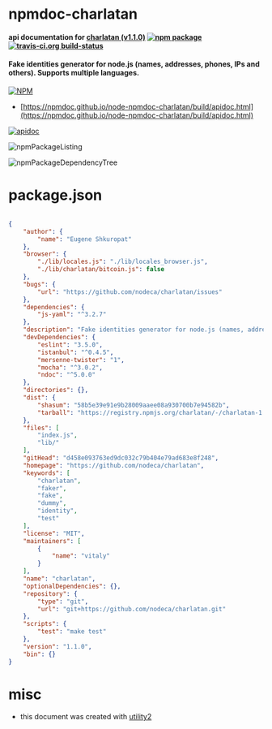 # npmdoc-charlatan

#### api documentation for  [charlatan (v1.1.0)](https://github.com/nodeca/charlatan)  [![npm package](https://img.shields.io/npm/v/npmdoc-charlatan.svg?style=flat-square)](https://www.npmjs.org/package/npmdoc-charlatan) [![travis-ci.org build-status](https://api.travis-ci.org/npmdoc/node-npmdoc-charlatan.svg)](https://travis-ci.org/npmdoc/node-npmdoc-charlatan)

#### Fake identities generator for node.js (names, addresses, phones, IPs and others). Supports multiple languages.

[![NPM](https://nodei.co/npm/charlatan.png?downloads=true&downloadRank=true&stars=true)](https://www.npmjs.com/package/charlatan)

- [https://npmdoc.github.io/node-npmdoc-charlatan/build/apidoc.html](https://npmdoc.github.io/node-npmdoc-charlatan/build/apidoc.html)

[![apidoc](https://npmdoc.github.io/node-npmdoc-charlatan/build/screenCapture.buildCi.browser.%252Ftmp%252Fbuild%252Fapidoc.html.png)](https://npmdoc.github.io/node-npmdoc-charlatan/build/apidoc.html)

![npmPackageListing](https://npmdoc.github.io/node-npmdoc-charlatan/build/screenCapture.npmPackageListing.svg)

![npmPackageDependencyTree](https://npmdoc.github.io/node-npmdoc-charlatan/build/screenCapture.npmPackageDependencyTree.svg)



# package.json

```json

{
    "author": {
        "name": "Eugene Shkuropat"
    },
    "browser": {
        "./lib/locales.js": "./lib/locales_browser.js",
        "./lib/charlatan/bitcoin.js": false
    },
    "bugs": {
        "url": "https://github.com/nodeca/charlatan/issues"
    },
    "dependencies": {
        "js-yaml": "^3.2.7"
    },
    "description": "Fake identities generator for node.js (names, addresses, phones, IPs and others). Supports multiple languages.",
    "devDependencies": {
        "eslint": "3.5.0",
        "istanbul": "^0.4.5",
        "mersenne-twister": "1",
        "mocha": "^3.0.2",
        "ndoc": "^5.0.0"
    },
    "directories": {},
    "dist": {
        "shasum": "58b5e39e91e9b28009aaee08a930700b7e94582b",
        "tarball": "https://registry.npmjs.org/charlatan/-/charlatan-1.1.0.tgz"
    },
    "files": [
        "index.js",
        "lib/"
    ],
    "gitHead": "d458e093763ed9dc032c79b404e79ad683e8f248",
    "homepage": "https://github.com/nodeca/charlatan",
    "keywords": [
        "charlatan",
        "faker",
        "fake",
        "dummy",
        "identity",
        "test"
    ],
    "license": "MIT",
    "maintainers": [
        {
            "name": "vitaly"
        }
    ],
    "name": "charlatan",
    "optionalDependencies": {},
    "repository": {
        "type": "git",
        "url": "git+https://github.com/nodeca/charlatan.git"
    },
    "scripts": {
        "test": "make test"
    },
    "version": "1.1.0",
    "bin": {}
}
```



# misc
- this document was created with [utility2](https://github.com/kaizhu256/node-utility2)
